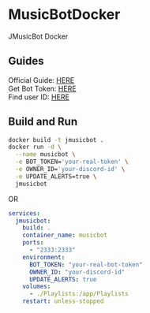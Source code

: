 # MusicBotDocker
JMusicBot Docker

## Guides
Official Guide: [HERE](https://jmusicbot.com/setup/)<br/>
Get Bot Token: [HERE](https://jmusicbot.com/getting-a-bot-token/)<br/>
Find user ID: [HERE](https://jmusicbot.com/finding-your-user-id/)

## Build and Run
```bash
docker build -t jmusicbot .
docker run -d \
  --name musicbot \
  -e BOT_TOKEN='your-real-token' \
  -e OWNER_ID='your-discord-id' \
  -e UPDATE_ALERTS=true \
  jmusicbot
```
OR

```yaml
services:
  jmusicbot:
    build: .
    container_name: musicbot
    ports:
      - "2333:2333"
    environment:
      BOT_TOKEN: "your-real-bot-token"
      OWNER_ID: "your-discord-id"
      UPDATE_ALERTS: true
    volumes:
      - ./Playlists:/app/Playlists
    restart: unless-stopped
```
